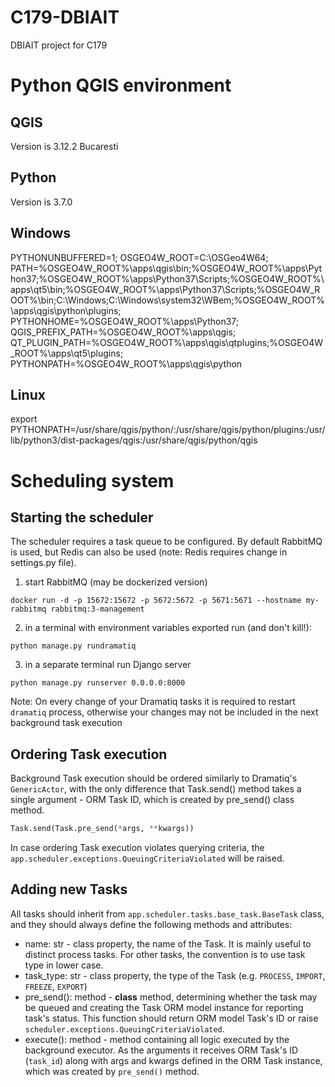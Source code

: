 # C179-DBIAIT
DBIAIT project for C179

# Python QGIS environment

## QGIS
Version is 3.12.2 Bucaresti

## Python
Version is 3.7.0

## Windows
PYTHONUNBUFFERED=1;
OSGEO4W_ROOT=C:\OSGeo4W64;
PATH=%OSGEO4W_ROOT%\apps\qgis\bin\;%OSGEO4W_ROOT%\apps\Python37\;%OSGEO4W_ROOT%\apps\Python37\Scripts\;%OSGEO4W_ROOT%\apps\qt5\bin\;%OSGEO4W_ROOT%\apps\Python37\Scripts\;%OSGEO4W_ROOT%\bin\;C:\Windows\;C:\Windows\system32\WBem\;%OSGEO4W_ROOT%\apps\qgis\python\plugins;
PYTHONHOME=%OSGEO4W_ROOT%\apps\Python37;
QGIS_PREFIX_PATH=%OSGEO4W_ROOT%\apps\qgis;
QT_PLUGIN_PATH=%OSGEO4W_ROOT%\apps\qgis\qtplugins\;%OSGEO4W_ROOT%\apps\qt5\plugins;
PYTHONPATH=%OSGEO4W_ROOT%\apps\qgis\python

## Linux
export PYTHONPATH=/usr/share/qgis/python/:/usr/share/qgis/python/plugins:/usr/lib/python3/dist-packages/qgis:/usr/share/qgis/python/qgis

# Scheduling system

## Starting the scheduler
The scheduler requires a task queue to be configured. By default RabbitMQ is used, but Redis can also be used (note: Redis requires change in settings.py file).
1. start RabbitMQ (may be dockerized version)
``` shell
docker run -d -p 15672:15672 -p 5672:5672 -p 5671:5671 --hostname my-rabbitmq rabbitmq:3-management
```
2. in a terminal with environment variables exported run (and don't kill!):
``` shell
python manage.py rundramatiq
```
3. in a separate terminal run Django server
``` shell
python manage.py runserver 0.0.0.0:8000
```

Note: On every change of your Dramatiq tasks it is required to restart `dramatiq` process, otherwise your changes may not be included in the next background task execution


## Ordering Task execution
Background Task execution should be ordered similarly to Dramatiq's `GenericActor`, with the only difference that Task.send() method takes a single argument - ORM Task ID, which is created by pre_send() class method.

``` python
Task.send(Task.pre_send(*args, **kwargs))
```

In case ordering Task execution violates querying criteria, the `app.scheduler.exceptions.QueuingCriteriaViolated` will be raised.


## Adding new Tasks

All tasks should inherit from `app.scheduler.tasks.base_task.BaseTask` class, and they should always define the following methods and attributes:
- name: str - class property, the name of the Task. It is mainly useful to distinct process tasks. For other tasks, the convention is to use task type in lower case.
- task_type: str - class property, the type of the Task (e.g. `PROCESS`, `IMPORT`, `FREEZE`, `EXPORT`) 
- pre_send(): method - **class** method, determining whether the task may be queued and creating the Task ORM model instance for reporting task's status. This function should return ORM model Task's ID or raise `scheduler.exceptions.QueuingCriteriaViolated`.
- execute(): method - method containing all logic executed by the background executor. As the arguments it receives ORM Task's ID (`task_id`) along with args and kwargs defined in the ORM Task instance, which was created by `pre_send()` method. 
